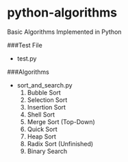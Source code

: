 # python-algorithms
Basic Algorithms Implemented in Python


###Test File
* test.py

###Algorithms
* sort_and_search.py
  1. Bubble Sort
  2. Selection Sort
  3. Insertion Sort
  4. Shell Sort
  5. Merge Sort (Top-Down)
  6. Quick Sort
  7. Heap Sort
  8. Radix Sort (Unfinished)
  9. Binary Search

